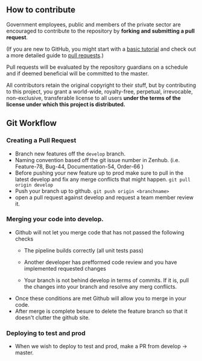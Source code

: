 ## How to contribute
Government employees, public and members of the private sector are encouraged to contribute to the repository by **forking and submitting a pull request**.

(If you are new to GitHub, you might start with a [basic tutorial](https://help.github.com/articles/set-up-git) and  check out a more detailed guide to [pull requests](https://help.github.com/articles/using-pull-requests/).)

Pull requests will be evaluated by the repository guardians on a schedule and if deemed beneficial will be committed to the master.

All contributors retain the original copyright to their stuff, but by contributing to this project, you grant a world-wide, royalty-free, perpetual, irrevocable, non-exclusive, transferable license to all users **under the terms of the license under which this project is distributed.**


## Git Workflow

### Creating a Pull Request

- Branch new features off the `develop` branch.
- Naming convention based off the git issue number in Zenhub.  (i.e. Feature-78, Bug-44, Documentation-54, Order-66 )
- Before pushing your new feature up to prod make sure to pull in the latest develop and fix any merge conflicts that might happen.
`git pull origin develop`
- Push your branch up to github.
`git push origin <branchname>`
- open a pull request against develop and request a team member review it.


### Merging your code into develop.

- Github will not let you merge code that has not passed the following checks
  - The pipeline builds correctly (all unit tests pass)

  - Another developer has prefformed code review and you have implemented requested changes

  - Your branch is not behind develop in terms of commits.  If it is, pull the changes into your branch and resolve any merg conflicts.
- Once these conditions are met Github will allow you to merge in your code.
- After merge is complete besure to delete the feature branch so that it doesn't clutter the github site.

### Deploying to test and prod

- When we wish to deploy to test and prod, make a PR from develop -> master.
